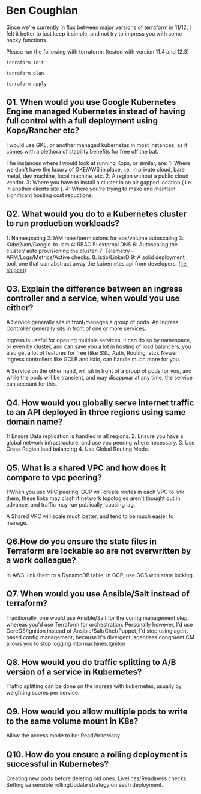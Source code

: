 # Ben Coughlan 

Since we're currently in flux between major versions of terraform in 11/12, I felt it better to just keep it simple, and not try to impress you with some hacky functions. 

Please run the following with terraform: (tested with version 11.4 and 12.3)
```
terraform init

terraform plan

terraform apply

```

## Q1.  When would you use Google Kubernetes Engine managed Kubernetes instead of having full control with a full deployment using Kops/Rancher etc?

I would use GKE, or another managed kubernetes in most instances, as it comes with a plethora of stability benefits for free off the bat. 

The instances where I would look at running Kops, or similar, are: 
1: Where we don't have the luxury of GKE/AWS in place, i.e. in private cloud, bare metal, dev machine, local machine, etc. 
2: A region without a public cloud vendor.
3: Where you have to install a cluster in an air gapped location ( i.e. in another clients site ).
4: Where you're trying to make and maintain significant hosting cost reductions. 

## Q2.  What would you do to a Kubernetes cluster to run production workloads?

1: Namespacing
2: IAM roles/permissions for ebs/volume autoscaling
3: Kube2iam/Google-to-iam
4: RBAC
5: external DNS
6: Autoscaling the cluster/ auto provisioning the cluster. 
7: Telemetry - APM/Logs/Metrics/Active checks. 
8: istio/LinkerD
9: A solid deployment tool, one that can abstract away the kubernetes api from developers. ([i.e. shipcat](https://github.com/Babylonpartners/shipcat)) 



## Q3.   Explain the difference between an ingress controller and a service, when would you use either?

A Service generally sits in front/manages a group of pods. 
An Ingress Controller generally sits in front of one or more services. 

Ingress is useful for opening multiple services, it can do so by namespace, or even by cluster, and can save you a lot in hosting of load balancers, you also get a lot of features for free (like SSL, Auth, Routing, etc). Newer ingress controllers like GCLB and istio, can handle much more for you. 

A Service on the other hand, will sit in front of a group of pods for you, and while the pods will be transient, and may disappear at any time, the service can account for this. 

## Q4.    How would you globally serve internet traffic to an API deployed in three regions using same domain name?

1: Ensure Data replication is handled in all regions. 
2. Ensure you have a global network infrastructure, and use vpc peering where necessary. 
3. Use Cross Region load balancing 
4. Use Global Routing Mode. 

## Q5. What is a shared VPC and how does it compare to vpc peering?
1:When you use VPC peering, GCP will create routes in each VPC to link them, these links may clash if network topologies aren't thought out in advance, and traffic may run publically, causing lag. 

A Shared VPC will scale much better, and tend to be much easier to manage. 


## Q6.How do you ensure the state files in Terraform are lockable so are not overwritten by a work colleague?

In AWS: link them to a DynamoDB table, in GCP, use GCS with state locking. 

## Q7.  When would you use Ansible/Salt instead of terraform?

Traditionally, one would use Ansible/Salt for the config management step, whereas you'd use Terraform for orchestration. Personally however, I'd use CoreOS/ignition instead of Ansible/Salt/Chef/Puppet, I'd stop using agent based config management, because it's divergent, agentless congruent CM allows you to stop logging into machines.[Igniton](https://coreos.com/ignition/docs/latest/)


## Q8. How would you do traffic splitting to A/B version of a service in Kubernetes?

Traffic splitting can be done on the ingress with kubernetes, usually by weighting scores per service. 


## Q9.  How would you allow multiple pods to write to the same volume mount in K8s?
Allow the access mode to be: ReadWriteMany

## Q10. How do you ensure a rolling deployment is successful in Kubernetes?

Creating new pods before deleting old ones. 
Livelines/Readiness checks. 
Setting sa sensible rollingUpdate strategy on each deployment. 

